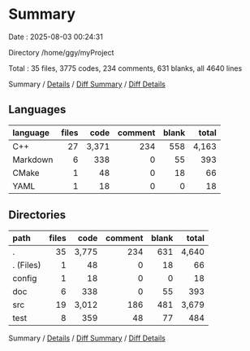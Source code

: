 # Summary

Date : 2025-08-03 00:24:31

Directory /home/ggy/myProject

Total : 35 files,  3775 codes, 234 comments, 631 blanks, all 4640 lines

Summary / [Details](details.md) / [Diff Summary](diff.md) / [Diff Details](diff-details.md)

## Languages
| language | files | code | comment | blank | total |
| :--- | ---: | ---: | ---: | ---: | ---: |
| C++ | 27 | 3,371 | 234 | 558 | 4,163 |
| Markdown | 6 | 338 | 0 | 55 | 393 |
| CMake | 1 | 48 | 0 | 18 | 66 |
| YAML | 1 | 18 | 0 | 0 | 18 |

## Directories
| path | files | code | comment | blank | total |
| :--- | ---: | ---: | ---: | ---: | ---: |
| . | 35 | 3,775 | 234 | 631 | 4,640 |
| . (Files) | 1 | 48 | 0 | 18 | 66 |
| config | 1 | 18 | 0 | 0 | 18 |
| doc | 6 | 338 | 0 | 55 | 393 |
| src | 19 | 3,012 | 186 | 481 | 3,679 |
| test | 8 | 359 | 48 | 77 | 484 |

Summary / [Details](details.md) / [Diff Summary](diff.md) / [Diff Details](diff-details.md)
